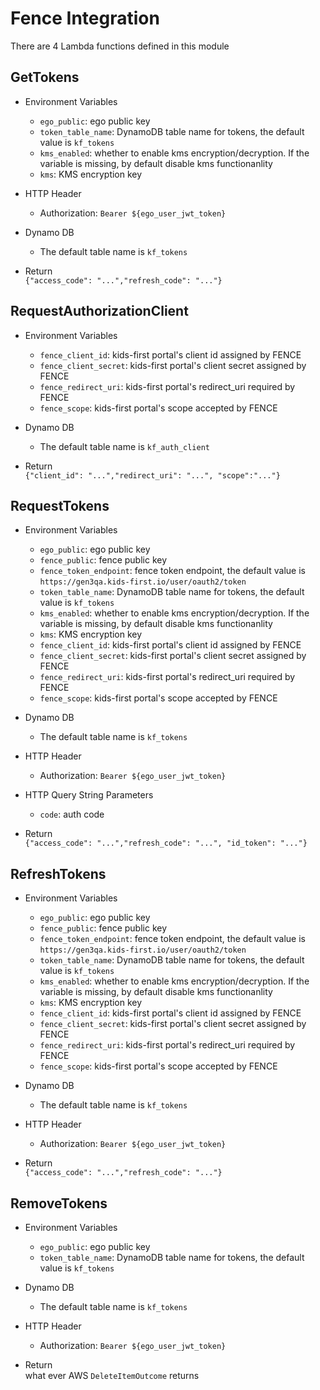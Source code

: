 # Fence Integration

There are 4 Lambda functions defined in this module

## GetTokens

* Environment Variables

    * `ego_public`: ego public key
    * `token_table_name`: DynamoDB table name for tokens, the default value is `kf_tokens`
    * `kms_enabled`: whether to enable kms encryption/decryption. If the variable is missing, by default disable kms functionanlity
    * `kms`: KMS encryption key

* HTTP Header

    * Authorization: `Bearer ${ego_user_jwt_token}`
    
* Dynamo DB

    * The default table name is `kf_tokens`

* Return  
    `{"access_code": "...","refresh_code": "..."}`
    
    
## RequestAuthorizationClient

 * Environment Variables
 
     * `fence_client_id`: kids-first portal's client id assigned by FENCE
     * `fence_client_secret`: kids-first portal's client secret assigned by FENCE
     * `fence_redirect_uri`: kids-first portal's redirect_uri required by FENCE
     * `fence_scope`: kids-first portal's scope accepted by FENCE
     
 * Dynamo DB
 
     * The default table name is `kf_auth_client`
      
 * Return  
     `{"client_id": "...","redirect_uri": "...", "scope":"..."}`
     
## RequestTokens

 * Environment Variables
 
     * `ego_public`: ego public key
     * `fence_public`: fence public key
     * `fence_token_endpoint`: fence token endpoint, the default value is `https://gen3qa.kids-first.io/user/oauth2/token`
     * `token_table_name`: DynamoDB table name for tokens, the default value is `kf_tokens`
     * `kms_enabled`: whether to enable kms encryption/decryption. If the variable is missing, by default disable kms functionanlity
     * `kms`: KMS encryption key
     * `fence_client_id`: kids-first portal's client id assigned by FENCE
     * `fence_client_secret`: kids-first portal's client secret assigned by FENCE
     * `fence_redirect_uri`: kids-first portal's redirect_uri required by FENCE
     * `fence_scope`: kids-first portal's scope accepted by FENCE
     
 * Dynamo DB
 
     * The default table name is `kf_tokens`
     
 * HTTP Header
 
     * Authorization: `Bearer ${ego_user_jwt_token}`
     
 * HTTP Query String Parameters
 
     * `code`: auth code

 * Return  
     `{"access_code": "...","refresh_code": "...", "id_token": "..."}`
     
## RefreshTokens

* Environment Variables
 
     * `ego_public`: ego public key
     * `fence_public`: fence public key
     * `fence_token_endpoint`: fence token endpoint, the default value is `https://gen3qa.kids-first.io/user/oauth2/token`
     * `token_table_name`: DynamoDB table name for tokens, the default value is `kf_tokens`
     * `kms_enabled`: whether to enable kms encryption/decryption. If the variable is missing, by default disable kms functionanlity
     * `kms`: KMS encryption key    
     * `fence_client_id`: kids-first portal's client id assigned by FENCE
     * `fence_client_secret`: kids-first portal's client secret assigned by FENCE
     * `fence_redirect_uri`: kids-first portal's redirect_uri required by FENCE
     * `fence_scope`: kids-first portal's scope accepted by FENCE     
     
 * Dynamo DB
 
     * The default table name is `kf_tokens`
     
 * HTTP Header
  
     * Authorization: `Bearer ${ego_user_jwt_token}`

 * Return  
     `{"access_code": "...","refresh_code": "..."}`
     
## RemoveTokens

* Environment Variables
    
    * `ego_public`: ego public key
    * `token_table_name`: DynamoDB table name for tokens, the default value is `kf_tokens`
    
* Dynamo DB

    * The default table name is `kf_tokens`
 
* HTTP Header

    * Authorization: `Bearer ${ego_user_jwt_token}`

* Return  
    what ever AWS `DeleteItemOutcome` returns
